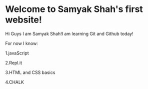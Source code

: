 # Welcome to Samyak Shah's first website!

Hi Guys I am Samyak Shah!I am learning Git and Github today!

For now I know:

1.javaScript

2.Repl.it

3.HTML and CSS basics

4.CHALK



